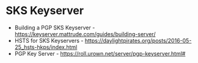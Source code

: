 # SKS Keyserver

* Building a PGP SKS Keyserver - https://keyserver.mattrude.com/guides/building-server/
* HSTS for SKS Keyservers - https://daylightpirates.org/posts/2016-05-25_hsts-hkps/index.html
* PGP Key Server - https://roll.urown.net/server/pgp-keyserver.html#
